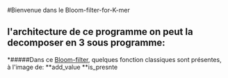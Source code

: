 #Bienvenue dans le Bloom-filter-for-K-mer

## l'architecture de ce programme on peut la decomposer en 3 sous programme:
*#####Dans ce [Bloom-filter](https://github.com/meddadel/Bloom-filter-for-K-mer/blob/master/bloomFilter.cpp), quelques fonction classiques sont présentes, à l'image de:
**add_value
**is_presnte

